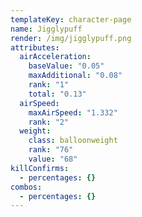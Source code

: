 ```yaml
---
templateKey: character-page
name: Jigglypuff
render: /img/jigglypuff.png
attributes:
  airAcceleration:
    baseValue: "0.05"
    maxAdditional: "0.08"
    rank: "1"
    total: "0.13"
  airSpeed:
    maxAirSpeed: "1.332"
    rank: "2"
  weight:
    class: balloonweight
    rank: "76"
    value: "68"
killConfirms:
  - percentages: {}
combos:
  - percentages: {}
---
```

